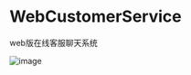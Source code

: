 # WebCustomerService
web版在线客服聊天系统

![image](https://github.com/liu513632815/WebCustomerService/blob/master/img/index.png)
